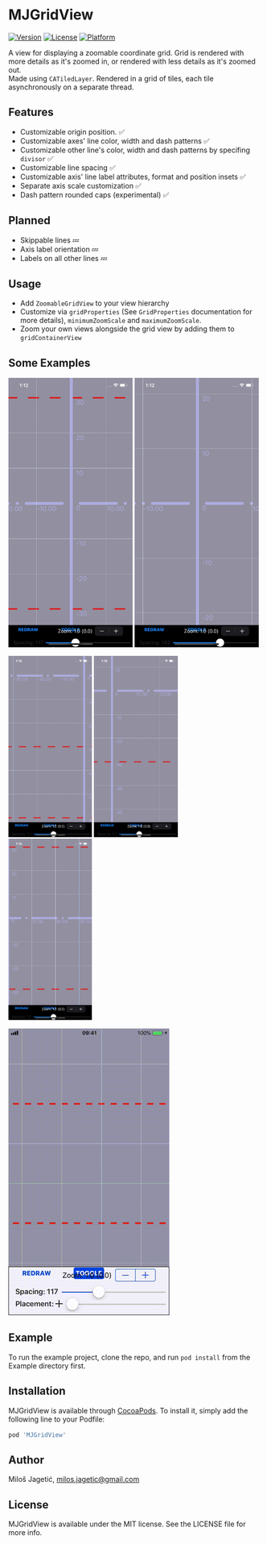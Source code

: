 # MJGridView

[![Version](https://img.shields.io/cocoapods/v/MJGridView.svg?style=flat)](https://cocoapods.org/pods/MJGridView)
[![License](https://img.shields.io/cocoapods/l/MJGridView.svg?style=flat)](https://cocoapods.org/pods/MJGridView)
[![Platform](https://img.shields.io/cocoapods/p/MJGridView.svg?style=flat)](https://cocoapods.org/pods/MJGridView)

A view for displaying a zoomable coordinate grid. Grid is rendered with more details as it's zoomed in, or rendered with less details as it's zoomed out.   
Made using `CATiledLayer`. Rendered in a grid of tiles, each tile asynchronously on a separate thread.

## Features
- Customizable origin position. ✅
- Customizable axes' line color, width and dash patterns ✅
- Customizable other line's color, width and dash patterns by specifing `divisor` ✅
- Customizable line spacing ✅
- Customizable axis' line label attributes, format and position insets ✅
- Separate axis scale customization ✅
- Dash pattern rounded caps (experimental) ✅

## Planned
- Skippable lines 💤
- Axis label orientation 💤
- Labels on all other lines 💤

## Usage
- Add `ZoomableGridView` to your view hierarchy
- Customize via `gridProperties` (See `GridProperties` documentation for more details), `minimumZoomScale` and `maximumZoomScale`.
- Zoom your own views alongside the grid view by adding them to `gridContainerView`

## Some Examples
<p float="center">
  <img src="readme/spacing1.jpg" width=49% />
  <img src="readme/spacing2.jpg" width=49% /> 
</p>
<p float="center">
  <img src="readme/origin1.jpg" width=33% />
  <img src="readme/origin2.jpg" width=33% /> 
  <img src="readme/origin3.jpg" width=33% /> 
</p>

![zoom/scrool](readme/zoomTrimmed.gif)

## Example

To run the example project, clone the repo, and run `pod install` from the Example directory first.

## Installation

MJGridView is available through [CocoaPods](https://cocoapods.org). To install
it, simply add the following line to your Podfile:

```ruby
pod 'MJGridView'
```

## Author

Miloš Jagetić, milos.jagetic@gmail.com

## License

MJGridView is available under the MIT license. See the LICENSE file for more info.
